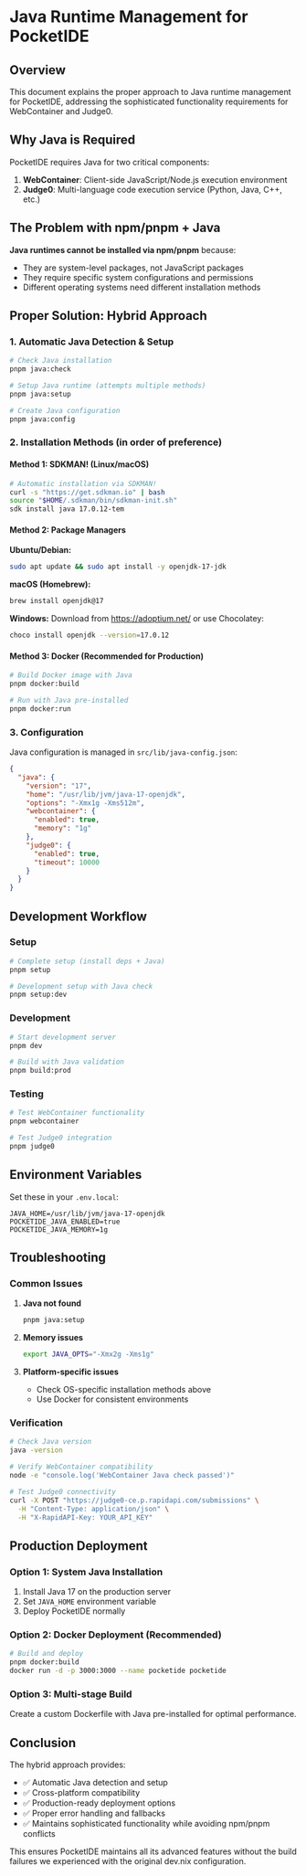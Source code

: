 # Java Runtime Management for PocketIDE

## Overview

This document explains the proper approach to Java runtime management for PocketIDE, addressing the sophisticated functionality requirements for WebContainer and Judge0.

## Why Java is Required

PocketIDE requires Java for two critical components:

1. **WebContainer**: Client-side JavaScript/Node.js execution environment
2. **Judge0**: Multi-language code execution service (Python, Java, C++, etc.)

## The Problem with npm/pnpm + Java

**Java runtimes cannot be installed via npm/pnpm** because:
- They are system-level packages, not JavaScript packages
- They require specific system configurations and permissions
- Different operating systems need different installation methods

## Proper Solution: Hybrid Approach

### 1. Automatic Java Detection & Setup

```bash
# Check Java installation
pnpm java:check

# Setup Java runtime (attempts multiple methods)
pnpm java:setup

# Create Java configuration
pnpm java:config
```

### 2. Installation Methods (in order of preference)

#### Method 1: SDKMAN! (Linux/macOS)
```bash
# Automatic installation via SDKMAN!
curl -s "https://get.sdkman.io" | bash
source "$HOME/.sdkman/bin/sdkman-init.sh"
sdk install java 17.0.12-tem
```

#### Method 2: Package Managers
**Ubuntu/Debian:**
```bash
sudo apt update && sudo apt install -y openjdk-17-jdk
```

**macOS (Homebrew):**
```bash
brew install openjdk@17
```

**Windows:**
Download from https://adoptium.net/ or use Chocolatey:
```bash
choco install openjdk --version=17.0.12
```

#### Method 3: Docker (Recommended for Production)
```bash
# Build Docker image with Java
pnpm docker:build

# Run with Java pre-installed
pnpm docker:run
```

### 3. Configuration

Java configuration is managed in `src/lib/java-config.json`:

```json
{
  "java": {
    "version": "17",
    "home": "/usr/lib/jvm/java-17-openjdk",
    "options": "-Xmx1g -Xms512m",
    "webcontainer": {
      "enabled": true,
      "memory": "1g"
    },
    "judge0": {
      "enabled": true,
      "timeout": 10000
    }
  }
}
```

## Development Workflow

### Setup
```bash
# Complete setup (install deps + Java)
pnpm setup

# Development setup with Java check
pnpm setup:dev
```

### Development
```bash
# Start development server
pnpm dev

# Build with Java validation
pnpm build:prod
```

### Testing
```bash
# Test WebContainer functionality
pnpm webcontainer

# Test Judge0 integration
pnpm judge0
```

## Environment Variables

Set these in your `.env.local`:

```env
JAVA_HOME=/usr/lib/jvm/java-17-openjdk
POCKETIDE_JAVA_ENABLED=true
POCKETIDE_JAVA_MEMORY=1g
```

## Troubleshooting

### Common Issues

1. **Java not found**
   ```bash
   pnpm java:setup
   ```

2. **Memory issues**
   ```bash
   export JAVA_OPTS="-Xmx2g -Xms1g"
   ```

3. **Platform-specific issues**
   - Check OS-specific installation methods above
   - Use Docker for consistent environments

### Verification

```bash
# Check Java version
java -version

# Verify WebContainer compatibility
node -e "console.log('WebContainer Java check passed')"

# Test Judge0 connectivity
curl -X POST "https://judge0-ce.p.rapidapi.com/submissions" \
  -H "Content-Type: application/json" \
  -H "X-RapidAPI-Key: YOUR_API_KEY"
```

## Production Deployment

### Option 1: System Java Installation
1. Install Java 17 on the production server
2. Set `JAVA_HOME` environment variable
3. Deploy PocketIDE normally

### Option 2: Docker Deployment (Recommended)
```bash
# Build and deploy
pnpm docker:build
docker run -d -p 3000:3000 --name pocketide pocketide
```

### Option 3: Multi-stage Build
Create a custom Dockerfile with Java pre-installed for optimal performance.

## Conclusion

The hybrid approach provides:
- ✅ Automatic Java detection and setup
- ✅ Cross-platform compatibility
- ✅ Production-ready deployment options
- ✅ Proper error handling and fallbacks
- ✅ Maintains sophisticated functionality while avoiding npm/pnpm conflicts

This ensures PocketIDE maintains all its advanced features without the build failures we experienced with the original dev.nix configuration.